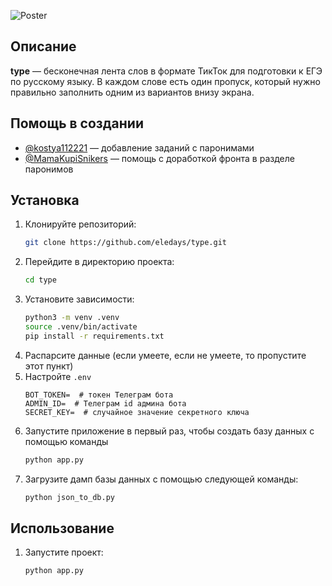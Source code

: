 
![Poster](https://github.com/eledays/type/blob/main/app/static/img/post.png)

## Описание
**type** — бесконечная лента слов в формате ТикТок для подготовки к ЕГЭ по русскому языку. В каждом слове есть один пропуск, который нужно правильно заполнить одним из вариантов внизу экрана.

## Помощь в создании
- [@kostya112221](https://t.me/kostya112221) — добавление заданий с паронимами
- [@MamaKupiSnikers](https://t.me/MamaKupiSnikers) — помощь с доработкой фронта в разделе паронимов


## Установка
1. Клонируйте репозиторий:
    ```bash
    git clone https://github.com/eledays/type.git
    ```
2. Перейдите в директорию проекта:
    ```bash
    cd type
    ```
3. Установите зависимости:
    ```bash
    python3 -m venv .venv
    source .venv/bin/activate
    pip install -r requirements.txt
    ```
4. Распарсите данные (если умеете, если не умеете, то пропустите этот пункт)
5. Настройте `.env`
    ```
    BOT_TOKEN=  # токен Телеграм бота
    ADMIN_ID=  # Телеграм id админа бота
    SECRET_KEY=  # случайное значение секретного ключа
    ```
6. Запустите приложение в первый раз, чтобы создать базу данных с помощью команды
   ```bash
   python app.py
   ```
7. Загрузите дамп базы данных с помощью следующей команды:
   ```bash
   python json_to_db.py
   ```

## Использование
1. Запустите проект:
    ```bash
    python app.py
    ```